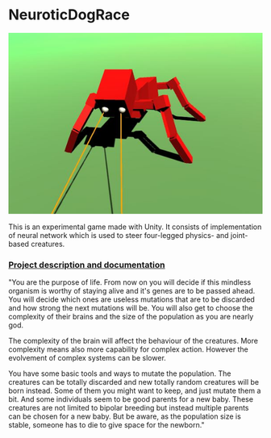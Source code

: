 # NeuroticDogRace

![Dog](Documentation/DogPic.JPG)

This is an experimental game made with Unity. It consists of implementation of neural network which is used to steer four-legged physics- and joint- based creatures.

### [Project description and documentation](Documentation/description.md)


"You are the purpose of life. From now on you will decide if this mindless organism is worthy of staying alive and it's  genes are to be passed ahead. You will decide which ones are useless mutations that are to be discarded and how strong the next mutations will be. You will also get to choose the complexity of their brains and the size of the population as you are nearly god.

The complexity of the brain will affect the behaviour of the creatures. More complexity means also more capability for complex action. However the evolvement of complex systems can be slower.

You have some basic tools and ways to mutate the population. The creatures can be totally discarded and new totally random creatures will be born instead. Some of them you might want to keep, and just mutate them a bit. And some individuals seem to be good parents for a new baby. These creatures are not limited to bipolar breeding but instead multiple parents can be chosen for a new baby. But be aware, as the population size is stable, someone has to die to give space for the newborn."


